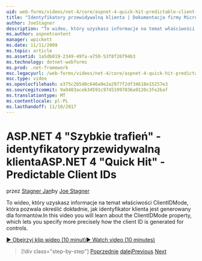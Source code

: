 ```yaml
---
uid: web-forms/videos/net-4/core/aspnet-4-quick-hit-predictable-client-ids
title: "Identyfikatory przewidywalną klienta | Dokumentacja firmy Microsoft"
author: JoeStagner
description: "To wideo, który uzyskasz informacje na temat właściwości ClientIDMode, która pozwala określić dokładnie, jak identyfikator klienta jest generowany dla formantów."
ms.author: aspnetcontent
manager: wpickett
ms.date: 11/11/2009
ms.topic: article
ms.assetid: 1a5db019-2349-49fa-a750-53f8f26f94b3
ms.technology: dotnet-webforms
ms.prod: .net-framework
msc.legacyurl: /web-forms/videos/net-4/core/aspnet-4-quick-hit-predictable-client-ids
msc.type: video
ms.openlocfilehash: e375c2b5d8c646a9e2a2977f2df34618e15257e3
ms.sourcegitcommit: 9a9483aceb34591c97451997036a9120c3fe2baf
ms.translationtype: MT
ms.contentlocale: pl-PL
ms.lasthandoff: 11/10/2017
---
```

<a name="aspnet-4-quick-hit---predictable-client-ids"></a><span data-ttu-id="02378-103">ASP.NET 4 "Szybkie trafień" - identyfikatory przewidywalną klienta</span><span class="sxs-lookup"><span data-stu-id="02378-103">ASP.NET 4 "Quick Hit" - Predictable Client IDs</span></span>
====================
<span data-ttu-id="02378-104">przez [Stagner Jan](https://github.com/JoeStagner)</span><span class="sxs-lookup"><span data-stu-id="02378-104">by [Joe Stagner](https://github.com/JoeStagner)</span></span>

<span data-ttu-id="02378-105">To wideo, który uzyskasz informacje na temat właściwości ClientIDMode, która pozwala określić dokładnie, jak identyfikator klienta jest generowany dla formantów.</span><span class="sxs-lookup"><span data-stu-id="02378-105">In this video you will learn about the ClientIDMode property, which lets you specify more precisely how the client ID is generated for controls.</span></span> 

[<span data-ttu-id="02378-106">&#9654; Obejrzyj klip wideo (10 minut)</span><span class="sxs-lookup"><span data-stu-id="02378-106">&#9654; Watch video (10 minutes)</span></span>](https://channel9.msdn.com/Blogs/ASP-NET-Site-Videos/aspnet-4-quick-hit-predictable-client-ids)

>[!div class="step-by-step"]
<span data-ttu-id="02378-107">[Poprzednie](aspnet-4-quick-hit-clean-webconfig-files.md)
[dalej](aspnet-4-quick-hit-the-htmlencoder-utility-method.md)</span><span class="sxs-lookup"><span data-stu-id="02378-107">[Previous](aspnet-4-quick-hit-clean-webconfig-files.md)
[Next](aspnet-4-quick-hit-the-htmlencoder-utility-method.md)</span></span>
